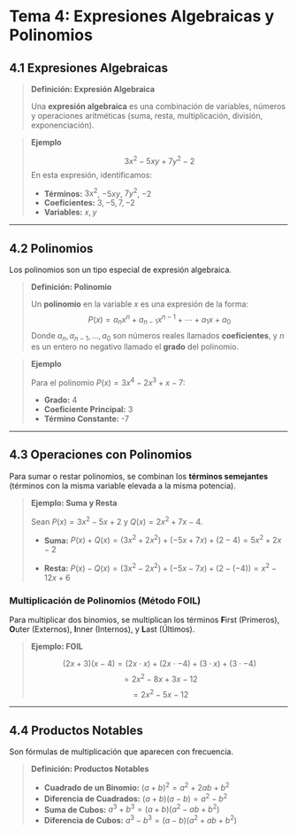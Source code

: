 # Tema 4: Expresiones Algebraicas y Polinomios

## 4.1 Expresiones Algebraicas

> **Definición: Expresión Algebraica**
> 
> Una **expresión algebraica** es una combinación de variables, números y operaciones aritméticas (suma, resta, multiplicación, división, exponenciación).

> **Ejemplo**
> 
> $$ 3x^2 - 5xy + 7y^2 - 2 $$
> En esta expresión, identificamos:
> - **Términos:** $3x^2$, $-5xy$, $7y^2$, $-2$
> - **Coeficientes:** $3, -5, 7, -2$
> - **Variables:** $x, y$

---

## 4.2 Polinomios

Los polinomios son un tipo especial de expresión algebraica.

> **Definición: Polinomio**
> 
> Un **polinomio** en la variable $x$ es una expresión de la forma:
> $$ P(x) = a_n x^n + a_{n-1}x^{n-1} + \cdots + a_1 x + a_0 $$
> Donde $a_n, a_{n-1}, \dots, a_0$ son números reales llamados **coeficientes**, y $n$ es un entero no negativo llamado el **grado** del polinomio.

> **Ejemplo**
> 
> Para el polinomio $P(x) = 3x^4 - 2x^3 + x - 7$:
> - **Grado:** 4
> - **Coeficiente Principal:** 3
> - **Término Constante:** -7

---

## 4.3 Operaciones con Polinomios

Para sumar o restar polinomios, se combinan los **términos semejantes** (términos con la misma variable elevada a la misma potencia).

> **Ejemplo: Suma y Resta**
> 
> Sean $P(x) = 3x^2 - 5x + 2$ y $Q(x) = 2x^2 + 7x - 4$.
> 
> - **Suma:**
>   $P(x) + Q(x) = (3x^2 + 2x^2) + (-5x + 7x) + (2 - 4) = 5x^2 + 2x - 2$
> 
> - **Resta:**
>   $P(x) - Q(x) = (3x^2 - 2x^2) + (-5x - 7x) + (2 - (-4)) = x^2 - 12x + 6$

### Multiplicación de Polinomios (Método FOIL)

Para multiplicar dos binomios, se multiplican los términos **F**irst (Primeros), **O**uter (Externos), **I**nner (Internos), y **L**ast (Últimos).

> **Ejemplo: FOIL**
> 
> $$ (2x+3)(x-4) = (2x \cdot x) + (2x \cdot -4) + (3 \cdot x) + (3 \cdot -4) $$
> $$ = 2x^2 - 8x + 3x - 12 $$
> $$ = 2x^2 - 5x - 12 $$

---

## 4.4 Productos Notables

Son fórmulas de multiplicación que aparecen con frecuencia.

> **Definición: Productos Notables**
> 
> - **Cuadrado de un Binomio:** $(a+b)^2 = a^2 + 2ab + b^2$
> - **Diferencia de Cuadrados:** $(a+b)(a-b) = a^2 - b^2$
> - **Suma de Cubos:** $a^3 + b^3 = (a+b)(a^2 - ab + b^2)$
> - **Diferencia de Cubos:** $a^3 - b^3 = (a-b)(a^2 + ab + b^2)$
